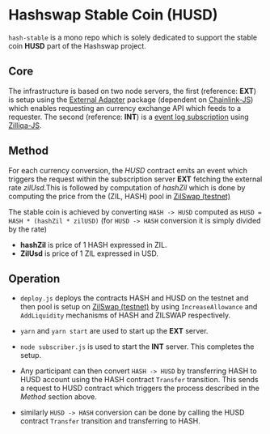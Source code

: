 # Hashswap Stable Coin (HUSD)

`hash-stable` is a mono repo which is solely dedicated to support the stable coin **HUSD** part of the Hashswap project.

## Core
The infrastructure is based on two node servers, the first (reference: **EXT**) is setup using the [External Adapter](https://github.com/thodges-gh/CL-EA-NodeJS-Template) package (dependent on [Chainlink-JS](https://github.com/smartcontractkit/chainlink)) which enables requesting an currency exchange API which feeds to a requester. The second (reference: **INT**) is a [event log subscription](https://dev.zilliqa.com/docs/dev/dev-tools-websockets/#subscribe-event-log) using [Zilliqa-JS](https://github.com/Zilliqa/Zilliqa-JavaScript-Library).

## Method
For each currency conversion, the *HUSD* contract emits an event which triggers the request within the subscription server **EXT** fetching the external rate *zilUsd*.This is followed by computation of *hashZil* which is done by computing the price from the (ZIL, HASH) pool in [ZilSwap (testnet)](https://viewblock.io/zilliqa/address/zil1rf3dm8yykryffr94rlrxfws58earfxzu5lw792?network=testnet) 

The stable coin is achieved by converting `HASH -> HUSD` computed as `HUSD = HASH * (hashZil * zilUSD)` (for `HUSD -> HASH` conversion it is simply divided by the rate)

* **hashZil** is  price of 1 HASH expressed in ZIL.
* **ZilUsd**  is  price of 1 ZIL expressed in USD.

## Operation
* `deploy.js` deploys the contracts HASH and HUSD on the testnet and then pool is setup on [ZilSwap (testnet)](https://viewblock.io/zilliqa/address/zil1rf3dm8yykryffr94rlrxfws58earfxzu5lw792?network=testnet) by using `IncreaseAllowance` and `AddLiquidity` mechanisms of HASH and ZILSWAP respectively.

* `yarn` and `yarn start` are used to start up the **EXT** server.

* `node subscriber.js` is used to start the **INT** server. This completes the setup.

* Any participant can then convert `HASH -> HUSD` by transferring HASH to HUSD account using the HASH contract `Transfer` transition. This sends a request to HUSD contract which triggers the process described in the *Method* section above.

* similarly `HUSD -> HASH` conversion can be done by calling the HUSD contract `Transfer` transition and transferring to HASH.



